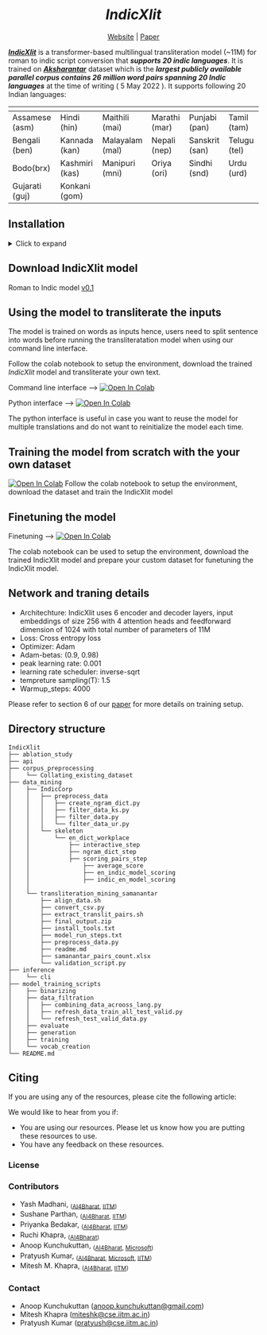 <div align="center">
	<h1><b><i>IndicXlit</i></b></h1>
	<a href="">Website</a> |
	<a href="">Paper</a> 
</div>

<!-- description about IndicXlit -->

***[IndicXlit](https://indicnlp.ai4bharat.org/indic-xlit)*** is a transformer-based multilingual transliteration model (~11M) for roman to indic script conversion that ***supports 20 indic languages***. It is trained on ***[Aksharantar](https://indicnlp.ai4bharat.org/aksharantar/)*** dataset which is the ***largest publicly available parallel corpus contains 26 million word pairs spanning 20 Indic languages*** at the time of writing ( 5 May 2022 ). It supports following 20 Indian languages:

<!-- list the languages IndicXlit supports -->
| <!-- -->  	 | <!-- --> 	  | <!-- --> 	   | <!-- -->	     | <!-- -->       | <!-- -->      |
| -------------- | -------------- | -------------- | --------------- | -------------- | ------------- |
| Assamese (asm) | Hindi (hin) 	  | Maithili (mai) | Marathi (mar)   | Punjabi (pan)  | Tamil (tam)   |
| Bengali (ben)  | Kannada (kan)  | Malayalam (mal)| Nepali (nep)    | Sanskrit (san) | Telugu (tel)  | 
| Bodo(brx)      | Kashmiri (kas) | Manipuri (mni) | Oriya (ori)     | Sindhi (snd)   | Urdu (urd)    |
| Gujarati (guj) | Konkani (gom)  | 

<!-- index with hyperlinks (Table of contents) -->
<!-- [Download IndicXlit model]
[Using the model to transliterate the inputs]

[Installation]
[Training model from scratch]

[Finetuning the model] 
	via cloud storage
	via Huggingface

[Network and traning details]

Evaluation result

Corpus details



Directory structure
Citing
	License
	Contributors
	Contact -->



<!-- Installation -->
<!-- installation requirement to run the model -->
## Installation
<details><summary>Click to expand </summary>

```bash
# clone IndicXli repository
git clone https://github.com/AI4Bharat/IndicXlit.git

# install Indicnlp library
git clone https://github.com/anoopkunchukuttan/indic_nlp_library.git
git clone https://github.com/anoopkunchukuttan/indic_nlp_resources.git

# install required libraries
pip install sacremoses pandas mock sacrebleu tensorboardX pyarrow indic-nlp-library

# Install fairseq from source
git clone https://github.com/pytorch/fairseq.git
cd fairseq
pip install --editable ./

```
</details>



## Download IndicXlit model
<!-- heperlinks for downloading the models -->
Roman to Indic model [v0.1](https://storage.googleapis.com/indic-xlit-public/final_model/en-indic.zip)
<!-- mirror links set up the public drive -->	


## Using the model to transliterate the inputs
The model is trained on words as inputs hence, users need to split sentence into words before running the transliteratation model when using our command line interface.


Follow the colab notebook to setup the environment, download the trained _IndicXlit_ model and transliterate your own text.

<!-- colab integratation on running the model on custom input cli script-->
Command line interface --> [![Open In Colab](https://colab.research.google.com/assets/colab-badge.svg)](https://colab.research.google.com/drive/1GFlqA7fpA2LLKJXtbtXSe-DqrAshuB-L?usp=sharing)

<!-- colab integratation on running the model on custom input python script-->
Python interface       --> [![Open In Colab](https://colab.research.google.com/assets/colab-badge.svg)](https://colab.research.google.com/drive/1P78Tbr6zhe-5LeiKk525N3SGPKn2ofGg?usp=sharing)

The python interface is useful in case you want to reuse the model for multiple translations and do not want to reinitialize the model each time.



<!-- Training model from scratch -->
## Training the model from scratch with the your own dataset 	
[![Open In Colab](https://colab.research.google.com/assets/colab-badge.svg)](https://colab.research.google.com/drive/1KM8M2hk6fPAI039bBLtHxxojHzo6oMQ7?usp=sharing)
Follow the colab notebook to setup the environment, download the dataset and train the IndicXlit model


<!-- Finetuning the model on cutom dataset integrate the notebook-->
## Finetuning the model 
Finetuning		--> [![Open In Colab](https://colab.research.google.com/assets/colab-badge.svg)](https://colab.research.google.com/drive/1TurBNE0Pq9_hqEOXps0FXfymsdlJotE0?usp=sharing)

The colab notebook can be used to setup the environment, download the trained IndicXlit model and prepare your custom dataset for funetuning the IndicXlit model.
<!-- code snipet for using the model through Huggingface -->



## Network and traning details
<!-- network and training details and link to the paper  -->

- Architechture: IndicXlit uses 6 encoder and decoder layers, input embeddings of size 256 with 4 attention heads and
feedforward dimension of 1024 with total number of parameters of 11M
- Loss: Cross entropy loss
- Optimizer: Adam
- Adam-betas: (0.9, 0.98)
- peak learning rate: 0.001
- learning rate scheduler: inverse-sqrt
- tempreture sampling(T): 1.5
- Warmup_steps: 4000

Please refer to section 6 of our [paper]() for more details on training setup.


## Directory structure
<!-- dir structure for the repo -->
```
IndicXlit
├── ablation_study
├── api
├── corpus_preprocessing
│	 └── Collating_existing_dataset
├── data_mining
│	 ├── IndicCorp
│	 │	 ├── preprocess_data
│	 │	 │	 ├── create_ngram_dict.py
│	 │	 │	 ├── filter_data_ks.py
│	 │	 │	 ├── filter_data.py
│	 │	 │	 └── filter_data_ur.py
│	 │	 └── skeleton
│	 │	     └── en_dict_workplace
│	 │	         ├── interactive_step
│	 │	         ├── ngram_dict_step
│	 │	         ├── scoring_pairs_step
│	 │	         	 ├── average_score
│	 │	         	 ├── en_indic_model_scoring
│	 │	         	 ├── indic_en_model_scoring
│	 │	         
│	 └── transliteration_mining_samanantar
│	     ├── align_data.sh
│	     ├── convert_csv.py
│	     ├── extract_translit_pairs.sh
│	     ├── final_output.zip
│	     ├── install_tools.txt
│	     ├── model_run_steps.txt
│	     ├── preprocess_data.py
│	     ├── readme.md
│	     ├── samanantar_pairs_count.xlsx
│	     └── validation_script.py
├── inference
│	 └── cli
├── model_training_scripts
│	 ├── binarizing
│	 ├── data_filtration
│	 │	 ├── combining_data_acrooss_lang.py
│	 │	 ├── refresh_data_train_all_test_valid.py
│	 │	 └── refresh_test_valid_data.py
│	 ├── evaluate
│	 ├── generation
│	 ├── training
│	 └── vocab_creation
└── README.md
```

<!-- citing information -->
## Citing

If you are using any of the resources, please cite the following article:

We would like to hear from you if:

- You are using our resources. Please let us know how you are putting these resources to use.
- You have any feedback on these resources.


<!-- License -->
### License



<!-- Contributors -->
### Contributors
 - Yash Madhani, <sub> ([AI4Bharat](https://ai4bharat.org), [IITM](https://www.iitm.ac.in)) </sub>
 - Sushane Parthan, <sub> ([AI4Bharat](https://ai4bharat.org), [IITM](https://www.iitm.ac.in)) </sub>
 - Priyanka Bedakar, <sub> ([AI4Bharat](https://ai4bharat.org), [IITM](https://www.iitm.ac.in)) </sub>
 - Ruchi Khapra, <sub> ([AI4Bharat](https://ai4bharat.org)) </sub>
 - Anoop Kunchukuttan, <sub> ([AI4Bharat](https://ai4bharat.org), [Microsoft](https://www.microsoft.com/en-in/)) </sub>
 - Pratyush Kumar, <sub> ([AI4Bharat](https://ai4bharat.org), [Microsoft](https://www.microsoft.com/en-in/), [IITM](https://www.iitm.ac.in)) </sub>
 - Mitesh M. Khapra, <sub> ([AI4Bharat](https://ai4bharat.org), [IITM](https://www.iitm.ac.in)) </sub>



<!-- Contact -->
### Contact
- Anoop Kunchukuttan ([anoop.kunchukuttan@gmail.com](mailto:anoop.kunchukuttan@gmail.com))
- Mitesh Khapra ([miteshk@cse.iitm.ac.in](mailto:miteshk@cse.iitm.ac.in))
- Pratyush Kumar ([pratyush@cse.iitm.ac.in](mailto:pratyush@cse.iitm.ac.in))
